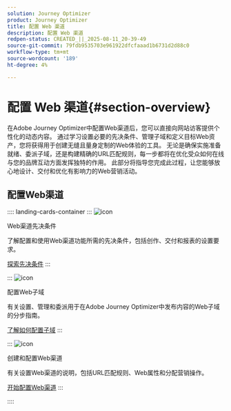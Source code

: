 ```yaml
---
solution: Journey Optimizer
product: Journey Optimizer
title: 配置 Web 渠道
description: 配置 Web 渠道
redpen-status: CREATED_||_2025-08-11_20-39-49
source-git-commit: 79fdb9535703e961922dfcfaaad1b6731d2d88c0
workflow-type: tm+mt
source-wordcount: '189'
ht-degree: 4%

---
```



# 配置 Web 渠道{#section-overview}

在Adobe Journey Optimizer中配置Web渠道后，您可以直接向网站访客提供个性化的动态内容。 通过学习设置必要的先决条件、管理子域和定义目标Web资产，您将获得用于创建无缝且量身定制的Web体验的工具。 无论是确保实施准备就绪、委派子域，还是构建精确的URL匹配规则，每一步都将在优化受众如何在线与您的品牌互动方面发挥独特的作用。 此部分将指导您完成此过程，让您能够放心地设计、交付和优化有影响力的Web营销活动。

## 配置Web渠道

:::: landing-cards-container
:::
![icon](https://cdn.experienceleague.adobe.com/icons/book.svg?lang=zh-Hans)

Web渠道先决条件

了解配置和使用Web渠道功能所需的先决条件，包括创作、交付和报表的设置要求。

[探索先决条件](../using/web/web-prerequisites.md)
:::

:::
![icon](https://cdn.experienceleague.adobe.com/icons/gear.svg?lang=zh-Hans)

配置Web子域

有关设置、管理和委派用于在Adobe Journey Optimizer中发布内容的Web子域的分步指南。

[了解如何配置子域](../using/web/web-delegated-subdomains.md)
:::

:::
![icon](https://cdn.experienceleague.adobe.com/icons/circle-play.svg?lang=zh-Hans)

创建和配置Web渠道

有关设置Web渠道的说明，包括URL匹配规则、Web属性和分配营销操作。

[开始配置Web渠道](../using/web/web-configuration.md)
:::

::::

